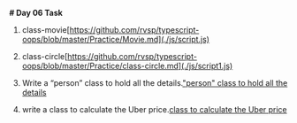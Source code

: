 **# Day 06 Task**

1. class-movie[https://github.com/rvsp/typescript-oops/blob/master/Practice/Movie.md](./js/script.js)

2. class-circle[https://github.com/rvsp/typescript-oops/blob/master/Practice/class-circle.md](./js/script1.js)

3. Write a “person” class to hold all the details.["person" class to hold all the details](./js/script2.js)

4. write a class to calculate the Uber price.[class to calculate the Uber price](./js/script3.js)

